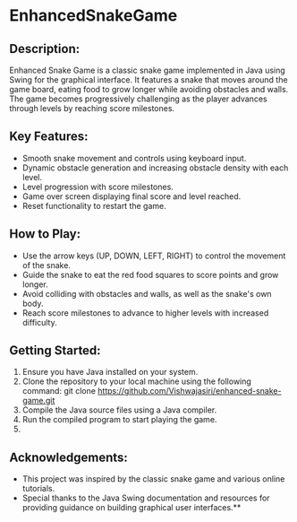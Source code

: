 # EnhancedSnakeGame
## Description:
Enhanced Snake Game is a classic snake game implemented in Java using Swing for the graphical interface. It features a snake that moves around the game board, eating food to grow longer while avoiding obstacles and walls. The game becomes progressively challenging as the player advances through levels by reaching score milestones.

## Key Features:
- Smooth snake movement and controls using keyboard input.
- Dynamic obstacle generation and increasing obstacle density with each level.
- Level progression with score milestones.
- Game over screen displaying final score and level reached.
- Reset functionality to restart the game.

## How to Play:
- Use the arrow keys (UP, DOWN, LEFT, RIGHT) to control the movement of the snake.
- Guide the snake to eat the red food squares to score points and grow longer.
- Avoid colliding with obstacles and walls, as well as the snake's own body.
- Reach score milestones to advance to higher levels with increased difficulty.

## Getting Started:
1. Ensure you have Java installed on your system.
2. Clone the repository to your local machine using the following command:
   git clone https://github.com/Vishwajasiri/enhanced-snake-game.git
3. Compile the Java source files using a Java compiler.
4. Run the compiled program to start playing the game.
5. 
## Acknowledgements:
- This project was inspired by the classic snake game and various online tutorials.
- Special thanks to the Java Swing documentation and resources for providing guidance on building graphical user interfaces.**
